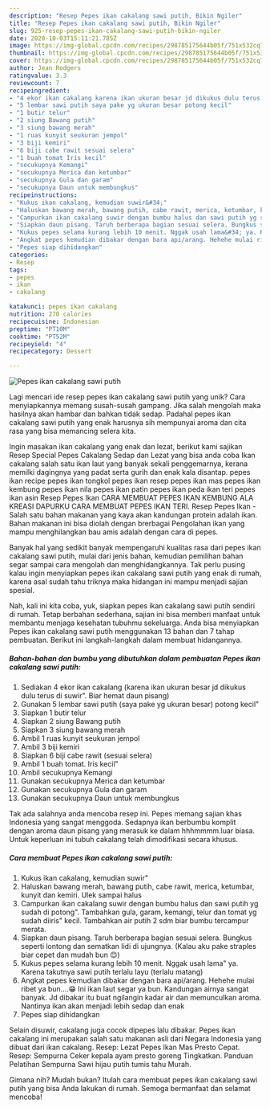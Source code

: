 ```yaml
---
description: "Resep Pepes ikan cakalang sawi putih, Bikin Ngiler"
title: "Resep Pepes ikan cakalang sawi putih, Bikin Ngiler"
slug: 925-resep-pepes-ikan-cakalang-sawi-putih-bikin-ngiler
date: 2020-10-03T15:11:21.785Z
image: https://img-global.cpcdn.com/recipes/298785175644b05f/751x532cq70/pepes-ikan-cakalang-sawi-putih-foto-resep-utama.jpg
thumbnail: https://img-global.cpcdn.com/recipes/298785175644b05f/751x532cq70/pepes-ikan-cakalang-sawi-putih-foto-resep-utama.jpg
cover: https://img-global.cpcdn.com/recipes/298785175644b05f/751x532cq70/pepes-ikan-cakalang-sawi-putih-foto-resep-utama.jpg
author: Jean Rodgers
ratingvalue: 3.3
reviewcount: 7
recipeingredient:
- "4 ekor ikan cakalang karena ikan ukuran besar jd dikukus dulu terus di suwir Biar hemat daun pisang"
- "5 lembar sawi putih saya pake yg ukuran besar potong kecil"
- "1 butir telur"
- "2 siung Bawang putih"
- "3 siung bawang merah"
- "1 ruas kunyit seukuran jempol"
- "3 biji kemiri"
- "6 biji cabe rawit sesuai selera"
- "1 buah tomat Iris kecil"
- "secukupnya Kemangi"
- "secukupnya Merica dan ketumbar"
- "secukupnya Gula dan garam"
- "secukupnya Daun untuk membungkus"
recipeinstructions:
- "Kukus ikan cakalang, kemudian suwir&#34;"
- "Haluskan bawang merah, bawang putih, cabe rawit, merica, ketumbar, kunyit dan kemiri. Ulek sampai halus"
- "Campurkan ikan cakalang suwir dengan bumbu halus dan sawi putih yg sudah di potong&#34;. Tambahkan gula, garam, kemangi, telur dan tomat yg sudah diiris&#34; kecil. Tambahkan air putih 2 sdm biar bumbu tercampur merata."
- "Siapkan daun pisang. Taruh berberapa bagian sesuai selera. Bungkus seperti lontong dan sematkan lidi di ujungnya. (Kalau aku pake straples biar cepet dan mudah bun 😊)"
- "Kukus pepes selama kurang lebih 10 menit. Nggak usah lama&#34; ya. Karena takutnya sawi putih terlalu layu (terlalu matang)"
- "Angkat pepes kemudian dibakar dengan bara api/arang. Hehehe mulai ribet ya bun....😁 Ini ikan laut segar ya bun. Kandungan airnya sangat banyak. Jd dibakar itu buat ngilangin kadar air dan memunculkan aroma. Nantinya ikan akan menjadi lebih sedap dan enak"
- "Pepes siap dihidangkan"
categories:
- Resep
tags:
- pepes
- ikan
- cakalang

katakunci: pepes ikan cakalang 
nutrition: 270 calories
recipecuisine: Indonesian
preptime: "PT10M"
cooktime: "PT52M"
recipeyield: "4"
recipecategory: Dessert

---
```



![Pepes ikan cakalang sawi putih](https://img-global.cpcdn.com/recipes/298785175644b05f/751x532cq70/pepes-ikan-cakalang-sawi-putih-foto-resep-utama.jpg)

Lagi mencari ide resep pepes ikan cakalang sawi putih yang unik? Cara menyiapkannya memang susah-susah gampang. Jika salah mengolah maka hasilnya akan hambar dan bahkan tidak sedap. Padahal pepes ikan cakalang sawi putih yang enak harusnya sih mempunyai aroma dan cita rasa yang bisa memancing selera kita.

Ingin masakan ikan cakalang yang enak dan lezat, berikut kami sajikan Resep Special Pepes Cakalang Sedap dan Lezat yang bisa anda coba Ikan cakalang salah satu ikan laut yang banyak sekali penggemarnya, kerana memilki dagingnya yang padat serta gurih dan enak kala disantap. pepes ikan recipe pepes ikan tongkol pepes ikan resep pepes ikan mas pepes ikan kembung pepes ikan nila pepes ikan patin pepes ikan peda ikan teri pepes ikan asin Resep Pepes Ikan CARA MEMBUAT PEPES IKAN KEMBUNG ALA KREASI DAPURKU CARA MEMBUAT PEPES IKAN TERI. Resep Pepes Ikan - Salah satu bahan makanan yang kaya akan kandungan protein adalah ikan. Bahan makanan ini bisa diolah dengan brerbagai Pengolahan ikan yang mampu menghilangkan bau amis adalah dengan cara di pepes.

Banyak hal yang sedikit banyak mempengaruhi kualitas rasa dari pepes ikan cakalang sawi putih, mulai dari jenis bahan, kemudian pemilihan bahan segar sampai cara mengolah dan menghidangkannya. Tak perlu pusing kalau ingin menyiapkan pepes ikan cakalang sawi putih yang enak di rumah, karena asal sudah tahu triknya maka hidangan ini mampu menjadi sajian spesial.


Nah, kali ini kita coba, yuk, siapkan pepes ikan cakalang sawi putih sendiri di rumah. Tetap berbahan sederhana, sajian ini bisa memberi manfaat untuk membantu menjaga kesehatan tubuhmu sekeluarga. Anda bisa menyiapkan Pepes ikan cakalang sawi putih menggunakan 13 bahan dan 7 tahap pembuatan. Berikut ini langkah-langkah dalam membuat hidangannya.

<!--inarticleads1-->

##### Bahan-bahan dan bumbu yang dibutuhkan dalam pembuatan Pepes ikan cakalang sawi putih:

1. Sediakan 4 ekor ikan cakalang (karena ikan ukuran besar jd dikukus dulu terus di suwir&#34;. Biar hemat daun pisang)
1. Gunakan 5 lembar sawi putih (saya pake yg ukuran besar) potong kecil&#34;
1. Siapkan 1 butir telur
1. Siapkan 2 siung Bawang putih
1. Siapkan 3 siung bawang merah
1. Ambil 1 ruas kunyit seukuran jempol
1. Ambil 3 biji kemiri
1. Siapkan 6 biji cabe rawit (sesuai selera)
1. Ambil 1 buah tomat. Iris kecil&#34;
1. Ambil secukupnya Kemangi
1. Gunakan secukupnya Merica dan ketumbar
1. Gunakan secukupnya Gula dan garam
1. Gunakan secukupnya Daun untuk membungkus


Tak ada salahnya anda mencoba resep ini. Pepes memang sajian khas Indonesia yang sangat menggoda. Sedapnya ikan berbumbu komplit dengan aroma daun pisang yang merasuk ke dalam hhhmmmm.luar biasa. Untuk keperluan ini tubuh cakalang telah dimodifikasi secara khusus. 

<!--inarticleads2-->

##### Cara membuat Pepes ikan cakalang sawi putih:

1. Kukus ikan cakalang, kemudian suwir&#34;
1. Haluskan bawang merah, bawang putih, cabe rawit, merica, ketumbar, kunyit dan kemiri. Ulek sampai halus
1. Campurkan ikan cakalang suwir dengan bumbu halus dan sawi putih yg sudah di potong&#34;. Tambahkan gula, garam, kemangi, telur dan tomat yg sudah diiris&#34; kecil. Tambahkan air putih 2 sdm biar bumbu tercampur merata.
1. Siapkan daun pisang. Taruh berberapa bagian sesuai selera. Bungkus seperti lontong dan sematkan lidi di ujungnya. (Kalau aku pake straples biar cepet dan mudah bun 😊)
1. Kukus pepes selama kurang lebih 10 menit. Nggak usah lama&#34; ya. Karena takutnya sawi putih terlalu layu (terlalu matang)
1. Angkat pepes kemudian dibakar dengan bara api/arang. Hehehe mulai ribet ya bun....😁 Ini ikan laut segar ya bun. Kandungan airnya sangat banyak. Jd dibakar itu buat ngilangin kadar air dan memunculkan aroma. Nantinya ikan akan menjadi lebih sedap dan enak
1. Pepes siap dihidangkan


Selain disuwir, cakalang juga cocok dipepes lalu dibakar. Pepes ikan cakalang ini merupakan salah satu makanan asli dari Negara Indonesia yang dibuat dari ikan cakalang. Resep: Lezat Pepes Ikan Mas Presto Cepat. Resep: Sempurna Ceker kepala ayam presto goreng Tingkatkan. Panduan Pelatihan Sempurna Sawi hijau putih tumis tahu Murah. 

Gimana nih? Mudah bukan? Itulah cara membuat pepes ikan cakalang sawi putih yang bisa Anda lakukan di rumah. Semoga bermanfaat dan selamat mencoba!
